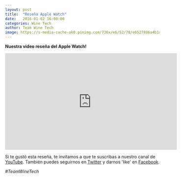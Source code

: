 ```yaml
---
layout: post
title:  "Reseña Apple Watch"
date:   2016-01-02 16:00:00
categories: Wine Tech
author: Team Wine Tech
image: https://s-media-cache-ak0.pinimg.com/736x/e6/52/78/e6527886a4b1abfb6c34db6e6bcec72f.jpg
---
```

**Nuestra video reseña del Apple Watch!**

<iframe width="560" height="315" src="https://www.youtube.com/embed/_uyo2vEQ5Qk" frameborder="0" allowfullscreen></iframe>


Si te gustó esta reseña, te invitamos a que te suscribas a nuestro canal de [YouTube](https://www.youtube.com/channel/UCim_kkRuD2JQ9DdpMyurJtw). También puedes seguirnos en [Twitter](https://twitter.com/WineTechCO) y darnos 'like' en [Facebook](https://www.facebook.com/WineTechCO).

*#TeamWineTech*

